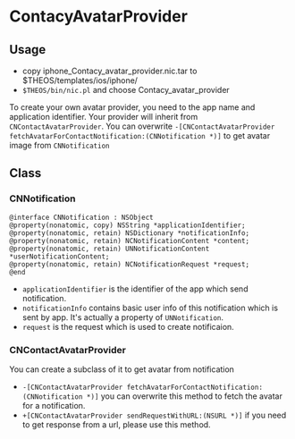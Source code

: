 # ContacyAvatarProvider

## Usage
- copy iphone_Contacy_avatar_provider.nic.tar to $THEOS/templates/ios/iphone/
- ```$THEOS/bin/nic.pl``` and choose Contacy_avatar_provider

To create your own avatar provider, you need to the app name and application identifier. Your provider will inherit from ```CNContactAvatarProvider```. You can overwrite ```-[CNContactAvatarProvider fetchAvatarForContactNotification:(CNNotification *)]``` to get avatar image from ```CNNotification```

## Class
### CNNotification
```objc
@interface CNNotification : NSObject
@property(nonatomic, copy) NSString *applicationIdentifier;
@property(nonatomic, retain) NSDictionary *notificationInfo;
@property(nonatomic, retain) NCNotificationContent *content;
@property(nonatomic, retain) UNNotificationContent *userNotificationContent;
@property(nonatomic, retain) NCNotificationRequest *request;
@end
```
- ```applicationIdentifier``` is the identifier of the app which send notification.
- ```notificationInfo``` contains basic user info of this notification which is sent by app. It's actually a property of ```UNNotification```.
- ```request``` is the request which is used to create notificaion.

### CNContactAvatarProvider
You can create a subclass of it to get avatar from notification
- ```-[CNContactAvatarProvider fetchAvatarForContactNotification:(CNNotification *)]``` you can overwrite this method to fetch the avatar for a notification.
- ```+[CNContactAvatarProvider sendRequestWithURL:(NSURL *)]``` if you need to get response from a url, please use this method.

